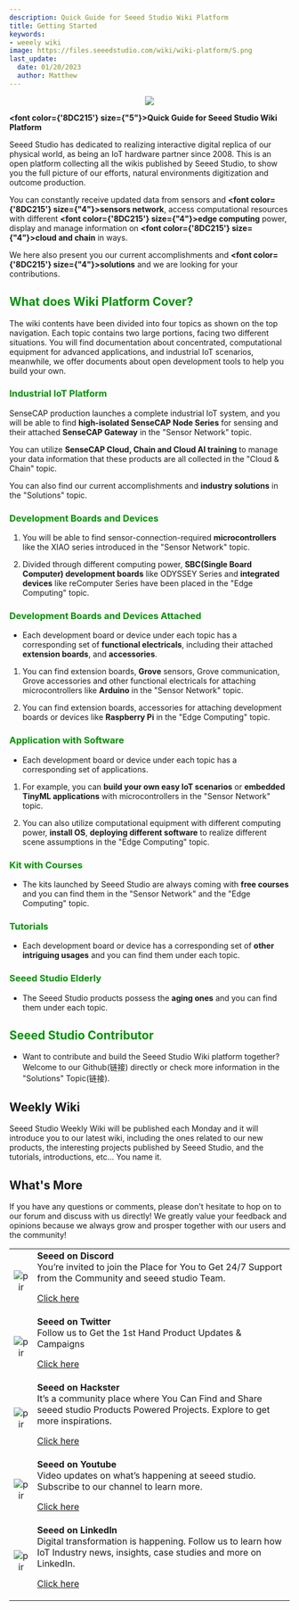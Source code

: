 ```yaml
---
description: Quick Guide for Seeed Studio Wiki Platform
title: Getting Started
keywords:
- weeely wiki
image: https://files.seeedstudio.com/wiki/wiki-platform/S.png
last_update:
  date: 01/20/2023
  author: Matthew
---
```


<div align="center"><img width="auto" src="https://files.seeedstudio.com/wiki/seeed_logo/Logo.png" /></div>

<strong><font color={'8DC215'} size={"5"}>Quick Guide for Seeed Studio Wiki Platform</font></strong>

Seeed Studio has dedicated to realizing interactive digital replica of our physical world, as being an IoT hardware partner since 2008. This is an open platform collecting all the wikis published by Seeed Studio, to show you the full picture of our efforts, natural environments digitization and outcome production.

You can constantly receive updated data from sensors and <strong><font color={'8DC215'} size={"4"}>sensors network</font></strong>, access computational resources with different <strong><font color={'8DC215'} size={"4"}>edge computing</font></strong> power, display and manage information on <strong><font color={'8DC215'} size={"4"}>cloud and chain</font></strong> in ways. 

We here also present you our current accomplishments and <strong><font color={'8DC215'} size={"4"}>solutions</font></strong> and we are looking for your contributions.

## <font color="{'D29291'}" size="{&quot;6&quot;}">What does Wiki Platform Cover?</font>


The wiki contents have been divided into four topics as shown on the top navigation. Each topic contains two large portions, facing two different situations. You will find documentation about concentrated, computational equipment for advanced applications, and industrial IoT scenarios, meanwhile, we offer documents about open development tools to help you build your own.

### <font color="{'D29291'}" size="{&quot;5&quot;}">Industrial IoT Platform</font>


SenseCAP production launches a complete industrial IoT system, and you will be able to find **high-isolated SenseCAP Node Series** for sensing and their attached **SenseCAP Gateway** in the "Sensor Network" topic.

You can utilize **SenseCAP Cloud, Chain and Cloud AI training** to manage your data information that these products are all collected in the "Cloud & Chain" topic.

You can also find our current accomplishments and **industry solutions** in the "Solutions" topic.

### <font color="{'D29291'}" size="{&quot;5&quot;}">Development Boards and Devices</font>


1. You will be able to find sensor-connection-required **microcontrollers** like the XIAO series introduced in the "Sensor Network" topic.

2. Divided through different computing power, **SBC(Single Board Computer) development boards** like ODYSSEY Series and **integrated devices** like reComputer Series have been placed in the "Edge Computing" topic.

### <font color="{'D29291'}" size="{&quot;5&quot;}">Development Boards and Devices Attached</font>


- Each development board or device under each topic has a corresponding set of **functional electricals**, including their attached **extension boards**, and **accessories**.

1. You can find extension boards, **Grove** sensors, Grove communication, Grove accessories and other functional electricals for attaching microcontrollers like **Arduino** in the "Sensor Network" topic.

2. You can find extension boards, accessories for attaching development boards or devices like **Raspberry Pi** in the "Edge Computing" topic.

### <font color="{'D29291'}" size="{&quot;5&quot;}">Application with Software</font>


- Each development board or device under each topic has a corresponding set of applications. 

1. For example, you can **build your own easy IoT scenarios** or **embedded TinyML applications** with microcontrollers in the "Sensor Network" topic.

2. You can also utilize computational equipment with different computing power, **install OS**, **deploying different software** to realize different scene assumptions in the "Edge Computing" topic.

### <font color="{'D29291'}" size="{&quot;5&quot;}">Kit with Courses</font>


- The kits launched by Seeed Studio are always coming with **free courses** and you can find them in the "Sensor Network" and the "Edge Computing" topic.

### <font color="{'D29291'}" size="{&quot;5&quot;}">Tutorials</font>


- Each development board or device has a corresponding set of **other intriguing usages** and you can find them under each topic.

### <font color="{'D29291'}" size="{&quot;5&quot;}">Seeed Studio Elderly</font>


- The Seeed Studio products possess the **aging ones** and you can find them under each topic.

## <font color="{'D29291'}" size="{&quot;6&quot;}">Seeed Studio Contributor</font>


- Want to contribute and build the Seeed Studio Wiki platform together? Welcome to our Github(链接) directly or check more information in the "Solutions" Topic(链接).

## Weekly Wiki

Seeed Studio Weekly Wiki will be published each Monday and it will introduce you to our latest wiki, including the ones related to our new products, the interesting projects published by Seeed Studio, and the tutorials, introductions, etc... You name it.

## What's More

If you have any questions or comments, please don't hesitate to hop on to our forum and discuss with us directly! We greatly value your feedback and opinions because we always grow and prosper together with our users and the community!

<table align="center">
  <tbody>
    <tr>
      <td align="center"><p style={{textAlign: 'center'}}><img src="https://files.seeedstudio.com/wiki/IndexWiki/discord1.png" alt="pir" width={100} height="auto" /></p></td>
      <td align="left"><strong>Seeed on Discord</strong><br />You’re invited to join the Place for You to Get 24/7 Support from the Community and seeed studio Team.<p><a href="https://discord.com/invite/QqMgVwHT3X" target="_blank">Click here</a></p></td>
    </tr>
    <tr>
      <td align="center"><p style={{textAlign: 'center'}}><img src="https://files.seeedstudio.com/wiki/IndexWiki/Twitter1.png" alt="pir" width={60} height="auto" /></p></td>
      <td align="left"><strong>Seeed on Twitter</strong><br />Follow us to Get the 1st Hand Product Updates &amp; Campaigns<p><a href="https://twitter.com/seeedstudio" target="_blank">Click here</a></p></td>
    </tr>
    <tr>
      <td align="center"><p style={{textAlign: 'center'}}><img src="https://files.seeedstudio.com/wiki/IndexWiki/hackster1.png" alt="pir" width={200} height="auto" /></p></td>
      <td align="left"><strong>Seeed on Hackster</strong><br />It’s a community place where You Can Find and Share seeed studio Products Powered Projects. Explore to get more inspirations.<p><a href="https://www.hackster.io/seeed" target="_blank">Click here</a></p></td>
    </tr>
    <tr>
      <td align="center"><p style={{textAlign: 'center'}}><img src="https://files.seeedstudio.com/wiki/IndexWiki/YouTube.png" alt="pir" width={300} height="auto" /></p></td>
      <td align="left"><strong>Seeed on Youtube</strong><br />Video updates on what’s happening at seeed studio. Subscribe to our channel to learn more.<p><a href="http://www.youtube.com/c/SeeedStudioSZ" target="_blank">Click here</a></p></td>
    </tr>
    <tr>
      <td align="center"><p style={{textAlign: 'center'}}><img src="https://files.seeedstudio.com/wiki/IndexWiki/LinkedIn_Logo.png" alt="pir" width={300} height="auto" /></p></td>
      <td align="left"><strong>Seeed on LinkedIn</strong><br />Digital transformation is happening. Follow us to learn how IoT Industry news, insights, case studies and more on LinkedIn.<p><a href="https://www.linkedin.com/company/seeedstudio" target="_blank">Click here</a></p></td>
    </tr>
  </tbody></table>
